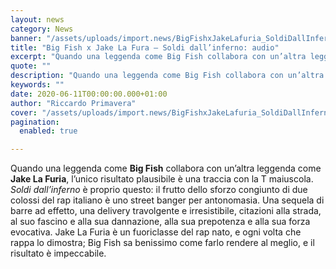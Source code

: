 ```yaml
---
layout: news
category: News
banner: "/assets/uploads/import.news/BigFishxJakeLafuria_SoldiDallInferno.jpg"
title: "Big Fish x Jake La Fura – Soldi dall’inferno: audio"
excerpt: "Quando una leggenda come Big Fish collabora con un’altra leggenda come Jake La Furia, l’unico risultato plausibile è una traccia con la T maiuscola. Soldi dall’inferno è proprio questo: il frutto dello sforzo congiunto di due colossi del rap italiano è uno street banger per antonomasia. Una sequela di barre ad effetto, una delivery travolgente [&hellip"
quote: ""
description: "Quando una leggenda come Big Fish collabora con un’altra leggenda come Jake La Furia, l’unico risultato plausibile è una traccia con la T maiuscola. Soldi dall’inferno è proprio questo: il frutto dello sforzo congiunto di due colossi del rap italiano è uno street banger per antonomasia. Una sequela di barre ad effetto, una delivery travolgente [&hellip"
keywords: ""
date: 2020-06-11T00:00:00.000+01:00
author: "Riccardo Primavera"
cover: "/assets/uploads/import.news/BigFishxJakeLafuria_SoldiDallInferno.jpg"
pagination:
  enabled: true

---
```


Quando una leggenda come **Big Fish** collabora con un’altra leggenda come **Jake La Furia**, l’unico risultato plausibile è una traccia con la T maiuscola. _Soldi dall’inferno_ è proprio questo: il frutto dello sforzo congiunto di due colossi del rap italiano è uno street banger per antonomasia. Una sequela di barre ad effetto, una delivery travolgente e irresistibile, citazioni alla strada, al suo fascino e alla sua dannazione, alla sua prepotenza e alla sua forza evocativa. Jake La Furia è un fuoriclasse del rap nato, e ogni volta che rappa lo dimostra; Big Fish sa benissimo come farlo rendere al meglio, e il risultato è impeccabile.